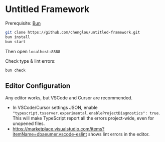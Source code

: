 # Untitled Framework

Prerequisite: [Bun](https://bun.sh)

```sh
git clone https://github.com/chenglou/untitled-framework.git
bun install
bun start
```

Then open `localhost:8888`

Check type & lint errors:

```sh
bun check
```

## Editor Configuration

Any editor works, but VSCode and Cursor are recommended.

- In VSCode/Cursor settings JSON, enable `"typescript.tsserver.experimental.enableProjectDiagnostics": true`. This will make TypeScript report all the errors project-wide, even for unopened files.
- <https://marketplace.visualstudio.com/items?itemName=dbaeumer.vscode-eslint> shows lint errors in the editor.
